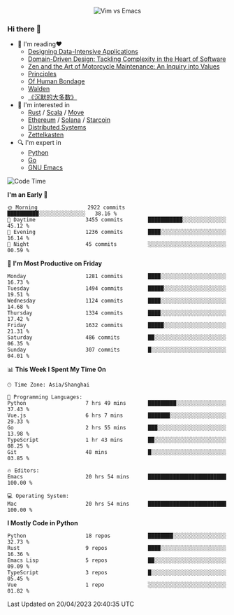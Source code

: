 <p align="center">
    <img src="https://gist.githubusercontent.com/coldnight/e696baffb094e71c96cb302118878eae/raw/40ea5053a6f66cc65f90f437e4173497da225958/banner.gif" alt="Vim vs Emacs" />
</p>

### Hi there 👋

- 📖 I'm reading❤️
    + [Designing Data-Intensive Applications](https://www.oreilly.com/library/view/designing-data-intensive-applications/9781491903063/)
    + [Domain-Driven Design: Tackling Complexity in the Heart of Software](https://www.dddcommunity.org/book/evans_2003/)
    + [Zen and the Art of Motorcycle Maintenance: An Inquiry into Values](https://en.wikipedia.org/wiki/Zen_and_the_Art_of_Motorcycle_Maintenance)
    + [Principles](https://www.principles.com/)
    + [Of Human Bondage](https://en.wikipedia.org/wiki/Of_Human_Bondage)
    + [Walden](https://en.wikipedia.org/wiki/Walden)
    + [《沉默的大多数》](https://en.wikipedia.org/wiki/Silent_majority)
- 🌱 I'm interested in
    + [Rust](https://www.rust-lang.org/) / [Scala](https://www.scala-lang.org/) / [Move](https://github.com/move-language/move/)
    + [Ethereum](https://ethereum.org/en/) / [Solana](https://solana.com/) / [Starcoin](https://github.com/starcoinorg/starcoin)
	+ [Distributed Systems](https://www.linuxzen.com/notes/topics/20200320174417_%E5%88%86%E5%B8%83%E5%BC%8F/)
	+ [Zettelkasten](https://www.linuxzen.com/notes/notes/20220120080920-slip_box/)
- 🔍 I'm expert in
    + [Python](https://www.python.org/)
    + [Go](https://go.dev/)
    + [GNU Emacs](https://www.gnu.org/software/emacs/)

<!--START_SECTION:waka-->
![Code Time](http://img.shields.io/badge/Code%20Time-2%2C074%20hrs%2056%20mins-blue)

**I'm an Early 🐤** 

```text
🌞 Morning                2922 commits        ██████████░░░░░░░░░░░░░░░   38.16 % 
🌆 Daytime                3455 commits        ███████████░░░░░░░░░░░░░░   45.12 % 
🌃 Evening                1236 commits        ████░░░░░░░░░░░░░░░░░░░░░   16.14 % 
🌙 Night                  45 commits          ░░░░░░░░░░░░░░░░░░░░░░░░░   00.59 % 
```
📅 **I'm Most Productive on Friday** 

```text
Monday                   1281 commits        ████░░░░░░░░░░░░░░░░░░░░░   16.73 % 
Tuesday                  1494 commits        █████░░░░░░░░░░░░░░░░░░░░   19.51 % 
Wednesday                1124 commits        ████░░░░░░░░░░░░░░░░░░░░░   14.68 % 
Thursday                 1334 commits        ████░░░░░░░░░░░░░░░░░░░░░   17.42 % 
Friday                   1632 commits        █████░░░░░░░░░░░░░░░░░░░░   21.31 % 
Saturday                 486 commits         ██░░░░░░░░░░░░░░░░░░░░░░░   06.35 % 
Sunday                   307 commits         █░░░░░░░░░░░░░░░░░░░░░░░░   04.01 % 
```


📊 **This Week I Spent My Time On** 

```text
🕑︎ Time Zone: Asia/Shanghai

💬 Programming Languages: 
Python                   7 hrs 49 mins       █████████░░░░░░░░░░░░░░░░   37.43 % 
Vue.js                   6 hrs 7 mins        ███████░░░░░░░░░░░░░░░░░░   29.33 % 
Go                       2 hrs 55 mins       ███░░░░░░░░░░░░░░░░░░░░░░   13.98 % 
TypeScript               1 hr 43 mins        ██░░░░░░░░░░░░░░░░░░░░░░░   08.25 % 
Git                      48 mins             █░░░░░░░░░░░░░░░░░░░░░░░░   03.85 % 

🔥 Editors: 
Emacs                    20 hrs 54 mins      █████████████████████████   100.00 % 

💻 Operating System: 
Mac                      20 hrs 54 mins      █████████████████████████   100.00 % 
```

**I Mostly Code in Python** 

```text
Python                   18 repos            ████████░░░░░░░░░░░░░░░░░   32.73 % 
Rust                     9 repos             ████░░░░░░░░░░░░░░░░░░░░░   16.36 % 
Emacs Lisp               5 repos             ██░░░░░░░░░░░░░░░░░░░░░░░   09.09 % 
TypeScript               3 repos             █░░░░░░░░░░░░░░░░░░░░░░░░   05.45 % 
Vue                      1 repo              ░░░░░░░░░░░░░░░░░░░░░░░░░   01.82 % 
```




 Last Updated on 20/04/2023 20:40:35 UTC
<!--END_SECTION:waka-->
